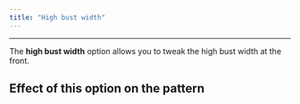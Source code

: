 ```yaml
---
title: "High bust width"
---
```


---

The **high bust width** option allows you to tweak the high bust width at the front.

## Effect of this option on the pattern
